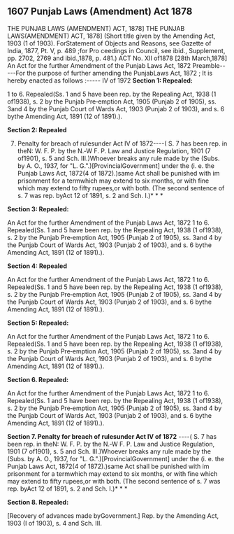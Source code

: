 ## 1607 Punjab Laws (Amendment) Act 1878
THE PUNJAB LAWS (AMENDMENT) ACT, 1878]
THE PUNJAB LAWS(AMENDMENT) ACT, 1878]
(Short title given by the Amending Act, 1903 (1 of 1903). ForStatement of Objects and Reasons, see Gazette of India, 1877, Pt. V, p. 489 ;for Pro ceedings in Council, see ibid., Supplement, pp. 2702, 2769 and ibid.,1878, p. 481.)
ACT No. XII of1878
[28th March,1878]
An Act for the further Amendment of the Punjab Laws Act, 1872
Preamble-----For the purpose of further amending the PunjabLaws Act, 1872 ; It is hereby enacted as follows :----- IV of 1972
**Section 1: Repealed:**

1 to 6. Repealed(Ss. 1 and 5 have been rep. by the Repealing Act, 1938 (1 of1938), s. 2 by the Punjab Pre‑emption Act, 1905 (Punjab 2 of 1905), ss. 3and 4 by the Punjab Court of Wards Act, 1903 (Punjab 2 of 1903), and s. 6 bythe Amending Act, 1891 (12 of 1891).).

**Section 2: Repealed**

7. Penalty for breach of rulesunder Act IV of 1872----( S. 7 has been rep. in theN: W. F. P. by the N.‑W F. P. Law and Justice Regulation, 1901 (7 of1901), s. 5 and Sch. III.)Whoever breaks any rule made by the (Subs. by A. O., 1937, for "L. G.".)[ProvincialGovernment] under the (i. e. the Punjab Laws Act, 1872(4 of 1872).)same Act shall be punished with im prisonment for a termwhich may extend to six months, or with fine which may extend to fifty rupees,or with both. (The second sentence of s. 7 was rep. byAct 12 of 1891, s. 2 and Sch. I.)* * *

**Section 3: Repealed:**

An Act for the further Amendment of the Punjab Laws Act, 1872
1 to 6. Repealed(Ss. 1 and 5 have been rep. by the Repealing Act, 1938 (1 of1938), s. 2 by the Punjab Pre‑emption Act, 1905 (Punjab 2 of 1905), ss. 3and 4 by the Punjab Court of Wards Act, 1903 (Punjab 2 of 1903), and s. 6 bythe Amending Act, 1891 (12 of 1891).).

**Section 4: Repealed**

An Act for the further Amendment of the Punjab Laws Act, 1872
1 to 6. Repealed(Ss. 1 and 5 have been rep. by the Repealing Act, 1938 (1 of1938), s. 2 by the Punjab Pre‑emption Act, 1905 (Punjab 2 of 1905), ss. 3and 4 by the Punjab Court of Wards Act, 1903 (Punjab 2 of 1903), and s. 6 bythe Amending Act, 1891 (12 of 1891).).

**Section 5: Repealed:**

An Act for the further Amendment of the Punjab Laws Act, 1872
1 to 6. Repealed(Ss. 1 and 5 have been rep. by the Repealing Act, 1938 (1 of1938), s. 2 by the Punjab Pre‑emption Act, 1905 (Punjab 2 of 1905), ss. 3and 4 by the Punjab Court of Wards Act, 1903 (Punjab 2 of 1903), and s. 6 bythe Amending Act, 1891 (12 of 1891).).

**Section 6. Repealed:**

An Act for the further Amendment of the Punjab Laws Act, 1872
1 to 6. Repealed(Ss. 1 and 5 have been rep. by the Repealing Act, 1938 (1 of1938), s. 2 by the Punjab Pre‑emption Act, 1905 (Punjab 2 of 1905), ss. 3and 4 by the Punjab Court of Wards Act, 1903 (Punjab 2 of 1903), and s. 6 bythe Amending Act, 1891 (12 of 1891).).

**Section 7. Penalty for breach of rulesunder Act IV of 1872**
----( S. 7 has been rep. in theN: W. F. P. by the N.‑W F. P. Law and Justice Regulation, 1901 (7 of1901), s. 5 and Sch. III.)Whoever breaks any rule made by the (Subs. by A. O., 1937, for "L. G.".)[ProvincialGovernment] under the (i. e. the Punjab Laws Act, 1872(4 of 1872).)same Act shall be punished with im prisonment for a termwhich may extend to six months, or with fine which may extend to fifty rupees,or with both. (The second sentence of s. 7 was rep. byAct 12 of 1891, s. 2 and Sch. I.)* * *

**Section 8. Repealed:**

[Recovery of advances made byGovernment.] Rep. by the Amending Act, 1903 (I of 1903), s. 4 and Sch. III.

